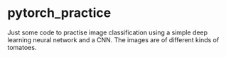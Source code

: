# pytorch_practice
Just some code to practise image classification using a simple deep learning neural network and a CNN. The images are of different kinds of tomatoes.
